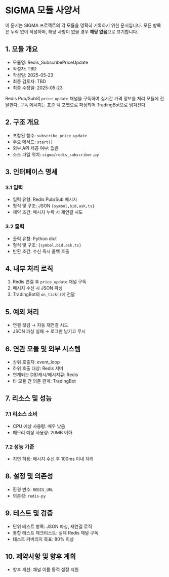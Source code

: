 # SIGMA 모듈 사양서

이 문서는 SIGMA 프로젝트의 각 모듈을 명확히 기록하기 위한 문서입니다. 모든 항목은 누락 없이 작성하며, 해당 사항이 없을 경우 **해당 없음**으로 표기합니다.

## 1. 모듈 개요
* 모듈명: Redis_SubscribePriceUpdate
* 작성자: TBD
* 작성일: 2025-05-23
* 최종 검토자: TBD
* 최종 수정일: 2025-05-23

Redis Pub/Sub의 `price_update` 채널을 구독하여 실시간 가격 정보를 처리 모듈에
전달한다. 구독 메시지는 표준 틱 포맷으로 파싱되어 TradingBot으로 넘겨진다.

## 2. 구조 개요
* 포함된 함수: `subscribe_price_update`
* 주요 메서드: `start()`
* 외부 API 제공 여부: 없음
* 소스 파일 위치: `sigma/redis_subscriber.py`

## 3. 인터페이스 명세
### 3.1 입력
* 입력 유형: Redis Pub/Sub 메시지
* 형식 및 구조: JSON `{symbol,bid,ask,ts}`
* 제약 조건: 메시지 누락 시 재연결 시도

### 3.2 출력
* 출력 유형: Python dict
* 형식 및 구조: `{symbol,bid,ask,ts}`
* 반환 조건: 수신 즉시 콜백 호출

## 4. 내부 처리 로직
1. Redis 연결 후 `price_update` 채널 구독
2. 메시지 수신 시 JSON 파싱
3. TradingBot의 `on_tick()`에 전달

## 5. 예외 처리
* 연결 끊김 → 자동 재연결 시도
* JSON 파싱 실패 → 로그만 남기고 무시

## 6. 연관 모듈 및 외부 시스템
* 상위 호출자: event_loop
* 하위 호출 대상: Redis 서버
* 연계되는 DB/캐시/메시지큐: Redis
* 타 모듈 간 의존 관계: TradingBot

## 7. 리소스 및 성능
### 7.1 리소스 소비
* CPU 예상 사용량: 매우 낮음
* 메모리 예상 사용량: 20MB 이하

### 7.2 성능 기준
* 지연 허용: 메시지 수신 후 100ms 이내 처리

## 8. 설정 및 의존성
* 환경 변수: `REDIS_URL`
* 의존성: `redis-py`

## 9. 테스트 및 검증
* 단위 테스트 항목: JSON 파싱, 재연결 로직
* 통합 테스트 체크리스트: 실제 Redis 채널 구독
* 테스트 커버리지 목표: 80% 이상

## 10. 제약사항 및 향후 계획
* 향후 개선: 채널 이름 동적 설정 지원
